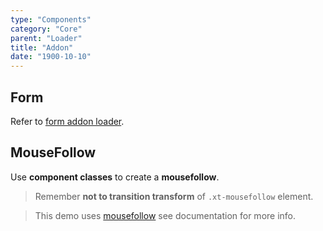 ```yaml
---
type: "Components"
category: "Core"
parent: "Loader"
title: "Addon"
date: "1900-10-10"
---
```


## Form

Refer to [form addon loader](/components/form/addon#loader).

## MouseFollow

Use **component classes** to create a **mousefollow**.

> Remember **not to transition transform** of `.xt-mousefollow` element.

> This demo uses [mousefollow](/components/mouse-follow) see documentation for more info.

<demo>
  <demoinline src="demos/components/mouse-follow/usage">
  </demoinline>
</demo>
